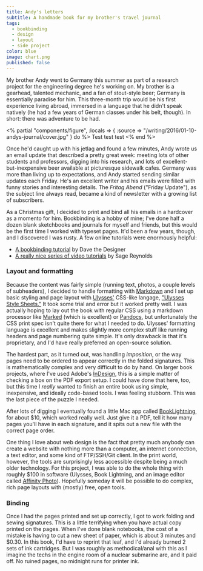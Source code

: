 ```yaml
---
title: Andy's letters
subtitle: A handmade book for my brother's travel journal
tags:
  - bookbinding
  - design
  - layout
  - side project
color: blue
image: chart.png
published: false
---
```


My brother Andy went to Germany this summer as part of a research project for the engineering degree he's working on. My brother is a gearhead, talented mechanic, and a fan of stout-style beer; Germany is essentially paradise for him. This three-month trip would be his first experience living abroad, immersed in a language that he didn't speak natively (he had a few years of German classes under his belt, though). In short: there was adventure to be had.

<% partial "components/figure", :locals => { :source => "/writing/2016/01-10-andys-journal/cover.jpg" } do %>
    Test test test
<% end %>

Once he'd caught up with his jetlag and found a few minutes, Andy wrote us an email update that described a pretty great week: meeting lots of other students and professors, digging into his research, and lots of excellent-but-inexpensive beer available at picturesque sidewalk cafes. Germany was more than living up to expectations, and Andy started sending similar updates each Friday. He's an excellent writer and his emails were filled with funny stories and interesting details. The _Fritag Abend_ ("Friday Update"), as the subject line always read, became a kind of newsletter with a growing list of subscribers.

As a Christmas gift, I decided to print and bind all his emails in a hardcover as a momento for him. Bookbinding is a hobby of mine; I've done half a dozen blank sketchbooks and journals for myself and friends, but this would be the first time I worked with typeset pages. It'd been a few years, though, and I discovered I was rusty. A few online tutorials were enormously helpful:

-  [A bookbinding tutorial](http://www.davethedesigner.net/booktut/index.html) by Dave the Designer
- [A really nice series of video tutorials](https://www.youtube.com/watch?v=8gc9wnUCfIk&list=PLHLPxhK9q222MPRhMq_jK0chDYsUn5-5u) by Sage Reynolds

### Layout and formatting

Because the content was fairly simple (running text, photos, a couple levels of subheaders), I decided to handle formatting with [Markdown](http://daringfireball.net/projects/markdown/) and I set up basic styling and page layout with [Ulysses'](http://www.ulyssesapp.com) CSS-like langage, ["Ulysses Style Sheets."](http://www.ulyssesapp.com/styles/) It took some trial and error but it worked pretty well. I was actually hoping to lay out the book with regular CSS using a markdown processor like [Marked](http://marked2app.com) (which is excellent) or [Pandocs](), but unfortunately the CSS print spec isn't quite there for what I needed to do. Ulysses' formatting language is excellent and makes slightly more complex stuff like running headers and page numbering quite simple. It's only drawback is that it's proprietary, and I'd have really preferred an open-source solution.

The hardest part, as it turned out, was handling _imposition_, or the way pages need to be ordered to appear correctly in the folded signatures. This is mathematically complex and very difficult to do by hand. On larger book projects, where I've used Adobe's [InDesign](http://www.adobe.com/products/indesign.html), this is a simple matter of checking a box on the PDF export setup. I could have done that here, too, but this time I _really_ wanted to finish an entire book using simple, inexpensive, and ideally code-based tools. I was feeling stubborn. This was the last piece of the puzzle I needed.

After lots of digging I eventually found a little Mac app called [BookLightning](https://itunes.apple.com/us/app/booklightning/id480149078?mt=12), for about $10, which worked really well. Just give it a PDF, tell it how many pages you'll have in each signature, and it spits out a new file with the correct page order.

One thing I love about web design is the fact that pretty much anybody can create a website with nothing more than a computer, an internet connection, a text editor, and some kind of FTP/SSH/Git client. In the print world, however, the tools are surprisingly less accessible despite being a much older technology. For this project, I was able to do the whole thing with roughly $100 in software (Ulysses, Book Lightning, and an image editor called [Affinity Photo](https://affinity.serif.com/en-us/photo/)). Hopefully someday it will be possible to do complex, rich page layouts with (mostly) free, open tools.

### Binding

Once I had the pages printed and set up correctly, I got to work folding and sewing signatures. This is a little terrifying when you have actual copy printed on the pages. When I've done blank notebooks, the cost of a mistake is having to cut a new sheet of paper, which is about 3 minutes and $0.30. In this book, I'd have to reprint that leaf, and I'd already burned 2 sets of ink cartridges. But I was roughly as methodical/anal with this as I imagine the techs in the engine room of a nuclear submarine are, and it paid off. No ruined pages, no midnight runs for printer ink.




